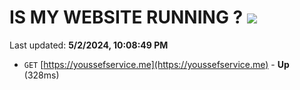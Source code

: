 # IS MY WEBSITE RUNNING ? [![](https://img.shields.io/static/v1?label=Sponsor&message=%E2%9D%A4&logo=GitHub&color=%23fe8e86)](https://github.com/sponsors/<username>)

Last updated: **5/2/2024, 10:08:49 PM**

- `GET` [https://youssefservice.me](https://youssefservice.me) - **Up** (328ms)
